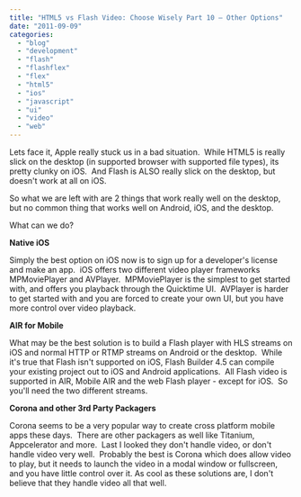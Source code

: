 ```yaml
---
title: "HTML5 vs Flash Video: Choose Wisely Part 10 – Other Options"
date: "2011-09-09"
categories:
  - "blog"
  - "development"
  - "flash"
  - "flashflex"
  - "flex"
  - "html5"
  - "ios"
  - "javascript"
  - "ui"
  - "video"
  - "web"
---
```


Lets face it, Apple really stuck us in a bad situation.  While HTML5 is really slick on the desktop (in supported browser with supported file types), its pretty clunky on iOS.  And Flash is ALSO really slick on the desktop, but doesn't work at all on iOS.

So what we are left with are 2 things that work really well on the desktop, but no common thing that works well on Android, iOS, and the desktop.

What can we do?

**Native iOS**

Simply the best option on iOS now is to sign up for a developer's license and make an app.  iOS offers two different video player frameworks MPMoviePlayer and AVPlayer.  MPMoviePlayer is the simplest to get started with, and offers you playback through the Quicktime UI.  AVPlayer is harder to get started with and you are forced to create your own UI, but you have more control over video playback.

**AIR for Mobile**

What may be the best solution is to build a Flash player with HLS streams on iOS and normal HTTP or RTMP streams on Android or the desktop.  While it's true that Flash isn't supported on iOS, Flash Builder 4.5 can compile your existing project out to iOS and Android applications.  All Flash video is supported in AIR, Mobile AIR and the web Flash player - except for iOS.  So you'll need the two different streams.

**Corona and other 3rd Party Packagers**

Corona seems to be a very popular way to create cross platform mobile apps these days.  There are other packagers as well like Titanium, Appcelerator and more.  Last I looked they don't handle video, or don't handle video very well.  Probably the best is Corona which does allow video to play, but it needs to launch the video in a modal window or fullscreen, and you have little control over it. As cool as these solutions are, I don't believe that they handle video all that well.
